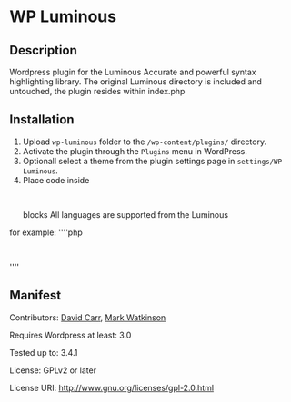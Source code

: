 WP Luminous
======

Description
------
Wordpress plugin for the Luminous Accurate and powerful syntax highlighting library. The original Luminous directory is included and untouched, the plugin resides within index.php

Installation
------
1. Upload `wp-luminous` folder to the `/wp-content/plugins/` directory.
2. Activate the plugin through the `Plugins` menu in WordPress.
3. Optionall select a theme from the plugin settings page in `settings/WP Luminous`.
4. Place code inside <pre lang=''> </pre> blocks All languages are supported from the Luminous

for example:
''''php
<pre lang='php'>
  <?php echo date('jS M Y', strtotime($date)); ?>
</pre>
''''

Manifest
------
Contributors: [David Carr](https://github.com/daveismyname), [Mark Watkinson](https://github.com/markwatkinson/luminous)

Requires Wordpress at least: 3.0

Tested up to: 3.4.1

License: GPLv2 or later

License URI: http://www.gnu.org/licenses/gpl-2.0.html
